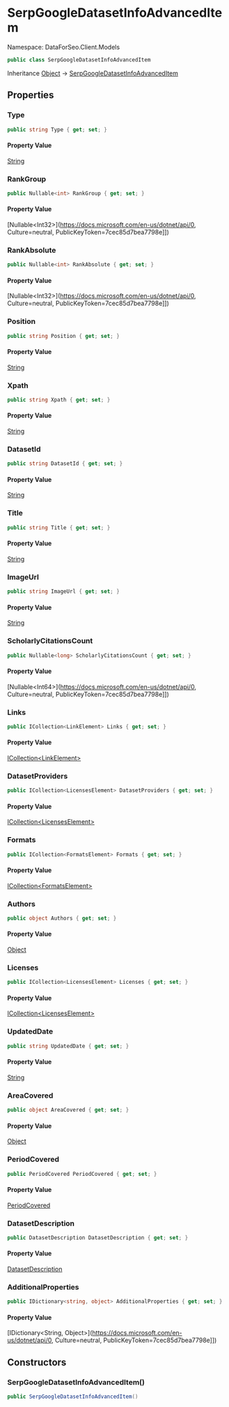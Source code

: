 # SerpGoogleDatasetInfoAdvancedItem

Namespace: DataForSeo.Client.Models

```csharp
public class SerpGoogleDatasetInfoAdvancedItem
```

Inheritance [Object](https://docs.microsoft.com/en-us/dotnet/api/Object) → [SerpGoogleDatasetInfoAdvancedItem](./SerpGoogleDatasetInfoAdvancedItem.md)

## Properties

### **Type**

```csharp
public string Type { get; set; }
```

#### Property Value

[String](https://docs.microsoft.com/en-us/dotnet/api/String)<br>

### **RankGroup**

```csharp
public Nullable<int> RankGroup { get; set; }
```

#### Property Value

[Nullable&lt;Int32&gt;](https://docs.microsoft.com/en-us/dotnet/api/0, Culture=neutral, PublicKeyToken=7cec85d7bea7798e]])<br>

### **RankAbsolute**

```csharp
public Nullable<int> RankAbsolute { get; set; }
```

#### Property Value

[Nullable&lt;Int32&gt;](https://docs.microsoft.com/en-us/dotnet/api/0, Culture=neutral, PublicKeyToken=7cec85d7bea7798e]])<br>

### **Position**

```csharp
public string Position { get; set; }
```

#### Property Value

[String](https://docs.microsoft.com/en-us/dotnet/api/String)<br>

### **Xpath**

```csharp
public string Xpath { get; set; }
```

#### Property Value

[String](https://docs.microsoft.com/en-us/dotnet/api/String)<br>

### **DatasetId**

```csharp
public string DatasetId { get; set; }
```

#### Property Value

[String](https://docs.microsoft.com/en-us/dotnet/api/String)<br>

### **Title**

```csharp
public string Title { get; set; }
```

#### Property Value

[String](https://docs.microsoft.com/en-us/dotnet/api/String)<br>

### **ImageUrl**

```csharp
public string ImageUrl { get; set; }
```

#### Property Value

[String](https://docs.microsoft.com/en-us/dotnet/api/String)<br>

### **ScholarlyCitationsCount**

```csharp
public Nullable<long> ScholarlyCitationsCount { get; set; }
```

#### Property Value

[Nullable&lt;Int64&gt;](https://docs.microsoft.com/en-us/dotnet/api/0, Culture=neutral, PublicKeyToken=7cec85d7bea7798e]])<br>

### **Links**

```csharp
public ICollection<LinkElement> Links { get; set; }
```

#### Property Value

[ICollection&lt;LinkElement&gt;](./LinkElement.md)<br>

### **DatasetProviders**

```csharp
public ICollection<LicensesElement> DatasetProviders { get; set; }
```

#### Property Value

[ICollection&lt;LicensesElement&gt;](./LicensesElement.md)<br>

### **Formats**

```csharp
public ICollection<FormatsElement> Formats { get; set; }
```

#### Property Value

[ICollection&lt;FormatsElement&gt;](./FormatsElement.md)<br>

### **Authors**

```csharp
public object Authors { get; set; }
```

#### Property Value

[Object](https://docs.microsoft.com/en-us/dotnet/api/Object)<br>

### **Licenses**

```csharp
public ICollection<LicensesElement> Licenses { get; set; }
```

#### Property Value

[ICollection&lt;LicensesElement&gt;](./LicensesElement.md)<br>

### **UpdatedDate**

```csharp
public string UpdatedDate { get; set; }
```

#### Property Value

[String](https://docs.microsoft.com/en-us/dotnet/api/String)<br>

### **AreaCovered**

```csharp
public object AreaCovered { get; set; }
```

#### Property Value

[Object](https://docs.microsoft.com/en-us/dotnet/api/Object)<br>

### **PeriodCovered**

```csharp
public PeriodCovered PeriodCovered { get; set; }
```

#### Property Value

[PeriodCovered](./PeriodCovered.md)<br>

### **DatasetDescription**

```csharp
public DatasetDescription DatasetDescription { get; set; }
```

#### Property Value

[DatasetDescription](./DatasetDescription.md)<br>

### **AdditionalProperties**

```csharp
public IDictionary<string, object> AdditionalProperties { get; set; }
```

#### Property Value

[IDictionary&lt;String, Object&gt;](https://docs.microsoft.com/en-us/dotnet/api/0, Culture=neutral, PublicKeyToken=7cec85d7bea7798e]])<br>

## Constructors

### **SerpGoogleDatasetInfoAdvancedItem()**

```csharp
public SerpGoogleDatasetInfoAdvancedItem()
```
